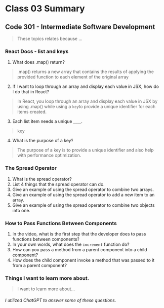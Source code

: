 # Class 03 Summary
## Code 301 - Intermediate Software Development

> These topics relates because ...

### React Docs - list and keys
1. What does .map() return?
> .map() returns a new array that contains the results of applying the provided function to each element of the original array
2. If I want to loop through an array and display each value in JSX, how do I do that in React?
> In React, you loop through an array and display each value in JSX by using .map() while using a `key`to provide a unique identifier for each items created.
3. Each list item needs a unique ____.
> key
4. What is the purpose of a key?
> The purpose of a key is to provide a unique identifier and also help with performance optimization.

### The Spread Operator
1. What is the spread operator?
2. List 4 things that the spread operator can do.
3. Give an example of using the spread operator to combine two arrays.
4. Give an example of using the spread operator to add a new item to an array.
5. Give an example of using the spread operator to combine two objects into one.

### How to Pass Functions Between Components
1. In the video, what is the first step that the developer does to pass functions between components?
2. In your own words, what does the `increment` function do?
3. How can you pass a method from a parent component into a child component?
4. How does the child component invoke a method that was passed to it from a parent component?

### Things I want to learn more about.
> I want to learn more about...


###### I utilized ChatGPT to answer some of these questions.